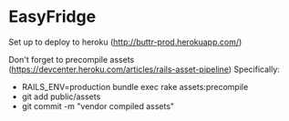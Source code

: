 EasyFridge
=====

Set up to deploy to heroku (http://buttr-prod.herokuapp.com/)

Don't forget to precompile assets (https://devcenter.heroku.com/articles/rails-asset-pipeline)
Specifically:
* RAILS_ENV=production bundle exec rake assets:precompile
* git add public/assets
* git commit -m "vendor compiled assets"
